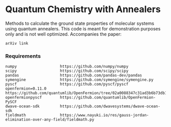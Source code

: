 # Quantum Chemistry with Annealers
Methods to calculate the ground state properties of molecular systems using quantum annealers. This code is meant for demonstration purposes only and is not well optimized. Accompanies the paper:

    arXiv link

### Requirements
    numpy                   https://github.com/numpy/numpy 
    scipy                   https://github.com/scipy/scipy
    pandas                  https://github.com/pandas-dev/pandas
    symengine               https://github.com/symengine/symengine.py
    pyscf                   https://github.com/pyscf/pyscf
    openfermion=0.11.0      https://github.com/quantumlib/OpenFermion/tree/02a0088347c31ad3b6b73db18bc598ef6ddb923a
    openfermionpyscf        https://github.com/quantumlib/OpenFermion-PySCF
    dwave-ocean-sdk         https://github.com/dwavesystems/dwave-ocean-sdk
    fieldmath               https://www.nayuki.io/res/gauss-jordan-elimination-over-any-field/fieldmath.py
